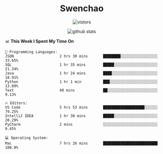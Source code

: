 <h1 align="center">Swenchao</h3>

<p align="center">
  <img src="https://visitor-badge.glitch.me/badge?page_id=Swenchao" alt="vistors" />
</p>

<p align="center">
  <img src="https://github-readme-stats.vercel.app/api?username=Swenchao&count_private=true&show_icons=true&theme=vue-dark&hide_title=true" alt="github stats" />
</p>

<!--START_SECTION:waka-->
📊 **This Week I Spent My Time On** 

```text
💬 Programming Languages: 
JSON                     2 hrs 30 mins       ████████░░░░░░░░░░░░░░░░░   33.65% 
SQL                      1 hr 35 mins        █████░░░░░░░░░░░░░░░░░░░░   21.34% 
Java                     1 hr 24 mins        ████░░░░░░░░░░░░░░░░░░░░░   18.91% 
Python                   1 hr 1 min          ███░░░░░░░░░░░░░░░░░░░░░░   13.89% 
Text                     40 mins             ██░░░░░░░░░░░░░░░░░░░░░░░   9.13%

🔥 Editors: 
VS Code                  5 hrs 53 mins       ███████████████████░░░░░░   79.25% 
IntelliJ IDEA            1 hr 30 mins        █████░░░░░░░░░░░░░░░░░░░░   20.29% 
PyCharm                  2 mins              ░░░░░░░░░░░░░░░░░░░░░░░░░   0.45%

💻 Operating System: 
Mac                      7 hrs 26 mins       █████████████████████████   100.0%

```


<!--END_SECTION:waka-->
